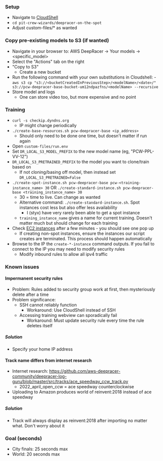 ### Setup
- Navigate to [CloudShell](https://us-east-1.console.aws.amazon.com/cloudshell/home?region=us-east-1#9260f248-1a72-48d9-b7b2-48b4eb8e7708)
- `cd pit-crew-wizards/deepracer-on-the-spot`
- Adjust custom-files/* as wanted

### Copy pre-existing models to S3 (if wanted)
- Navigate in your browser to: AWS DeepRacer -> Your models -> <specific_model>
- Select the "Actions" tab on the right
- "Copy to S3"
    - Create a new bucket
- Run the following command with your own substitutions in Cloudshell:
        -  `aws s3 cp "s3://<bucketCreatedInPreviousStep>/<modelName>/<date>/" s3://pcw-deepracer-base-bucket-um12ndpazfns/<modelName> --recursive`
- Store model and logs
    - One can store video too, but more expensive and no point

### Training
- `curl -s checkip.dyndns.org`
    - IP might change periodically
- `./create-base-resources.sh pcw-deepracer-base <ip_address>`
    - Should only need to be done one time, but doesn't matter if run again
- Open `custom-files/run.env`
- Set `DR_LOCAL_S3_MODEL_PREFIX` to the new model name (eg, "PCW-PPL-VV-12")
- `DR_LOCAL_S3_PRETRAINED_PREFIX` to the model you want to clone/train based on
    - If not cloning/basing off model, then instead set `DR_LOCAL_S3_PRETRAINED=False`
- `./create-spot-instance.sh pcw-deepracer-base pcw-<training-instance_name> 30` OR `./create-standard-instance.sh pcw-deepracer-base <training_instance_name> 30`
    - 30 = time to live. Can change as wanted
    - Alternative command: `./create-standard-instance.sh`. Spot instances cost less but also offer less availability
        - I (styx) have very rarely been able to get a spot instance
    - `training_instance_name` gives a name for current training. Doesn't matter much but should change for each training
- Check [EC2 instances](https://us-east-1.console.aws.amazon.com/ec2/home?region=us-east-1#Instances:v=3;$case=tags:true%5C,client:false;$regex=tags:false%5C,client:false) after a few minutes - you should see one pop up
    - If creating non-spot instances, ensure the instances our script creates are terminated. This process should happen automatically
- Browse to the IP the `create-*-instance` command outputs. If you fail to connect to the IP you may need to modify security rules
    - Modify inbound rules to allow all ipv4 traffic


### Known issues

#### Impermanent security rules
- Problem: Rules added to security group work at first, then mysteriously delete after a time
- Problem significance:
    - SSH cannot reliably function
        - Workaround: Use CloudShell instead of SSH
    - Accessing training webview can sporadically fail
        - Workaround: Must update security rule every time the rule deletes itself

##### Solution
- Specify your home IP address


#### Track name differs from internet research
- Internet research: https://github.com/aws-deepracer-community/deepracer-log-guru/blob/master/src/tracks/ace_speedway_ccw_track.py
    - 2022_april_open_ccw = ace speedway counterclockwise
- Uploading to Amazon produces world of reinvent:2018 instead of ace speedway
##### Solution
- Track will always display as reinvent:2018 after importing no matter what. Don't worry about it

### Goal (seconds)
- City finals: 25 seconds max
- World: 20 seconds max


